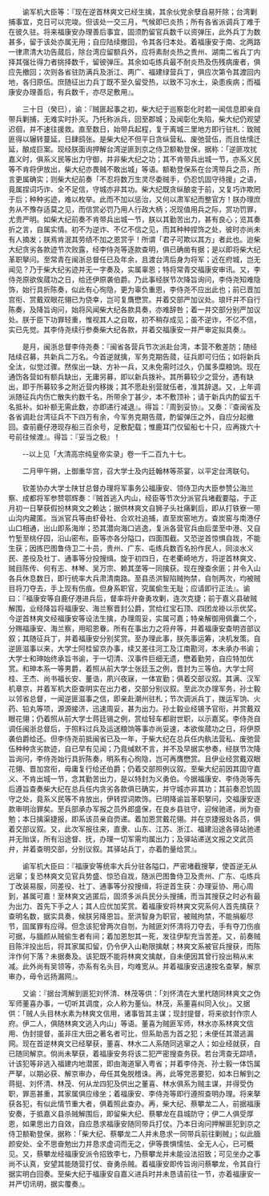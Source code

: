 <!-- { "loadSidebar": true } -->
　　谕军机大臣等：『现在逆首林爽文已经生擒，其余伙党余孽自易歼除；台湾剿捕事宜，克日可以完竣。但该处一交三月，气候即已炎热；所有各省派调兵丁难于在彼久驻。将来福康安办理善后事宜，固须酌留官兵数千以资弹压，此外兵丁为数甚多，留于该处亦属无用；自应陆续撤回，令其各归本处。着福康安于南、北两路一律肃清大功告蒇后，除台湾应留额兵外，应将素耐炎热之贵州、湖南二省兵丁内择其强壮得力者挑择数千，留彼弹压。其余如屯练兵最不耐炎热及伤残病废者，俱应先撤回；次则各省驻防满兵及浙江、两广、福建绿营兵丁，俱应次第令其渡回内地，各归原伍。庶随征出力兵丁既不至久留受热，以致不习水土，染患疾病；而福康安办理善后，有兵数千，亦尽足敷用』。

　　三十日（癸巳），谕：『贼匪起事之初，柴大纪于巡察彰化时若一闻信息即亲自带兵剿捕，无难实时扑灭。乃托称派兵，回至郡城；及闻彰化失陷，柴大纪仍观望迟徊，并不速往援救。直至数日，始带兵起程，复于离城三里地方即行驻札：致贼匪得以辗转蔓延，日肆鸱张。是柴大纪不但平日贪纵营私、废弛营伍，而且怯懦迁延，酿成巨案。现经朕面询押解台湾逆匪到京之侍卫额勒登保，据称：「逆匪攻扰嘉义时，俱系义民等出力守御，并非柴大纪之功；其不肯带兵出城一节，亦系义民等不肯将伊放出，柴大纪亦畏贼不敢出城」等语。额勒登保系在台湾带兵之员，所言更属确实；则柴大纪前奏「不忍将数万生灵尽委贼手，仍忍饥固守待援」之语，竟属捏词巧诈、全不足信，守城亦非其功。柴大纪既贪纵酿变于前，又复巧诈欺罔于后；种种劣迹，难以枚举。此而不加以惩治，又何以肃军纪而整官方！朕办理庶务从不豫存适莫之见，而信赏必罚乃用人行政大柄；况现值用兵之际，赏功罚罪，尤贵严明。如柴大纪前奏不肯带兵出城一节，朕以其勤苦出力，甚有良心；览其奏折之言，自属实情。初不为逆诈、不亿不信之见，而其种种捏饰之处，彼时亦尚未有人摘发；朕焉肯泯其劳绩不加之恩赏乎！所谓「君子可欺以其方」者此也。迨柴大纪贪劣各款迹节次败露，经李侍尧等逐款查明，俱已确凿有据；是以即将柴大纪革职拏问。至常青在闽浙总督任已及年余，且渡台湾后身为将军；近在府城，岂无闻见？乃于柴大纪劣迹并无一字奏及，实属辜恩；特将常青交福康安审讯。又，李侍尧原欲俟蒇功之日，给还伊原袭伯爵。乃此事经朕节次降旨询问，李侍尧知难隐饰，始行具折陈奏，似此有心徇隐，更为辜负重恩，李侍尧不应出此也；前已晋加宫衔、赏戴双眼花翎已为侥幸，岂可复膺懋赏。并着交部严加议处。琅玕并不自行陈奏，及降旨询问，始将风闻柴大纪各款具奏，亦难辞咎；着一并交部分别严加议处。朕于臣下功罪轻重，惟视其人之自取，初不稍存成见；虽不逆诈，不亿不信，实已先觉。其李侍尧续行参奏柴大纪各款，并着交福康安一并严审定拟具奏』。

　　是月，闽浙总督李侍尧奏：『闽省各营兵节次派赴台湾，本营不敷差防；随经陆续召募，共新兵二万名。今首逆就擒，军务克期告蒇，征兵即可归伍；如将新兵全汰，似觉过骤。然俟出一缺、方补一兵，又未免需时过久，仍属多糜粮饷。现在通饬各营如有额兵缺出，无庸另募，即以新兵拨补。其所募较少之营分，遇有缺出，即于所募较多之附近营内移拨；其不愿赴别营就伍者，准其辞退。又，上年调派随征兵内伤亡散失约数千名，所带余丁甚少，本不敷顶补；请于新兵内酌留五千名抵补。如补额无需此数，亦即递行减退』。得旨：『周到妥协』。又奏：『查闽省及各省调赴台湾征兵不下四万有余，今军务克期告蒇，酌留弹压之外，自应分起撤回。查前鹿仔港现存船三百余号，足敷配载；惟鹿耳门仅留船七十只，应再拨六十号前往候渡』。得旨：『妥当之极』！

　　--以上见「大清高宗纯皇帝实录」卷一千二百九十七。

　　二月甲午朔，上御重华宫，召大学士及内廷翰林等茶宴，以平定台湾联句。

　　钦差协办大学士陕甘总督办理将军事务公福康安、领侍卫内大臣参赞公海兰察、成都将军参赞鄂辉奏：『贼首逃入内山，经臣等节次分派官兵堵截要隘，于正月初一日拏获假扮林爽文之赖达；据供林爽文自狮子头社痛剿后，即从打铁寮一带山沟内藏匿。当派官兵等由虾骨社、合欢社追捕，直至炭窑地方。查炭窑与南港仔山口相通，出山即系海岸；恐其潜向海口逃逸，复派各营官兵由后垄至中港、又自竹堑至桃仔园，沿山密布。臣等亦各分隘口，四面围截。又恐逆首惊惧自戕，不能生获；因拣巴图鲁侍卫二十员，贵州、广东、屯练兵数百名扮作民人，同淡水义民、差役及社丁、通事等分投搜缉。旋于初四日，在老衢崎地方，将逆首林爽文、贼目陈传、何有志、林琴、吴万宗、赖其垄等一同擒获。现在搜查余匪；并令入山各兵休息数日，即行统率大兵肃清南路。至县丞洪智陷贼拘禁，自刎两次，均被贼目将刀夺去，手上现有伤痕。但身系职官，究属偷生无耻；应请即行正法』。谕曰：『福康安等自鹿仔港进兵后，督率将弁奋勇攻剿，连次克捷；前于嘉义县破贼解围，业经降旨将福康安、海兰察晋封公爵，赏给红宝石顶、四团龙褂以示优奖。今逆首林爽文经福康安等设法生擒，办理周妥，实属可嘉；特亲解御用佩囊二个，分赐福康安、海兰察，用昭恩眷。所有在事出力之将弁等，并着福康安查明咨部议叙；其随征兵丁，并着福康安分别奖赏。至办理此事，朕先事运筹，决机发策。自逆匪滋事以来，大学士阿桂留京办事，续又差往河工及江南勘河，本未承办书谕；大学士和珅始终承旨书谕，于一切清、汉事件巨细无遗，懋着勤劳，自应特加优赏。和珅本系一等男爵，着照从前大学士张廷玉之例，晋封为三等伯。大学士阿桂、王杰、尚书福长安、董诰，夙兴夜寐，一体宣勤；俱着交部议叙。其满、汉军机章京，并着军机大臣查明实在出力者，交部分别议叙。至此次办理军务，孙士毅以邻省总督，一闻逆匪滋事之信，即亲赴潮州驻札；节次调派兵丁，拨运军饷、火药、铅丸等项，源源接济，迅速周妥，甚为出力。孙士毅业经锡予官衔，并赏戴双眼花翎；仍着照从前大学士蒋廷锡之例，赏给轻车都尉世职，以示嘉奖。李侍尧自调任闽浙总督后，于照料过兵及运送粮饷等事亦尚妥速，本欲俟蒇功之日，将伊原袭伯爵给还。但李侍尧前抵闽省已及一年，于柴大纪在总兵任内骫法营私、废弛营伍种种贪劣款迹，自已早有见闻；乃竟缄默不言，并不及早据实参奏，经朕节次降旨询问，李侍尧始行具折陈奏，明系有心徇隐，岂可再膺懋赏。且伊业经赏戴双眼花翎、晋加宫衔，毋庸复行给还伯爵；仍着交部照例议叙。至柴大纪前因其固守嘉义、不肯出城一节，念其勤苦出力，是以特封为义勇伯。今据福康安、李侍尧等先后遵旨查奏柴大纪在总兵任内贪劣各款俱已确实，并守城亦非其功；其前奏忍饥固守之处，竟系义民等不肯放出，伊转捏词欺饰。已明降谕旨革职拏问，交福康安逐款审明治罪矣。至兵部承办军报之员外郎盛保，在良乡县驻守，迎候驰递，尚为奋勉；本日擒渠捷报，即系该员亲自赍递。着加恩赏戴花翎。并在京捷报处各员，俱着交部议叙。又，此次军报往来，直隶、山东、江苏、浙江、福建沿途各驿站驰递并无贻误，所有沿途督、抚，办理一切军需均属出力；及驿站递送文报之文武员弁，并着查明交部，分别议叙。其驿站兵丁，亦着酌量给赏』。

　　谕军机大臣曰：『福康安等统率大兵分驻各隘口，严密堵截搜拏，使首逆无从远窜；复恐林爽文见官兵势盛、惊恐自戕，随派巴图鲁侍卫及贵州、广东、屯练兵丁改装易服，同差役、社丁、通事等分投搜缉，将逆首生获：办理妥协、用心周到，甚属可嘉！至林爽文逃匿后，固须多派兵民分头搜捕，而当其搜获之时必有最为出力、首先下手之人；其人应优加奖赏。着福康安将林爽文究系何人首先擒获？查明名数，据实具奏，候朕另降恩旨。至洪智身为职官，被贼拘禁，不能捐躯尽节，固属罪有应得。但念该犯曾两次自刎，为贼匪刘怀清将刀夺去，手有夺刀伤痕可据，与腼颜从贼偷生者有间；着加恩恕其一死，发往伊犁充当苦差。又，前奏贼目陈泮投出后，将其家属扣留，仍令伊入山勒限擒献；林爽文系被官兵搜获，而陈泮作何下落？未据奏及。该犯既不能将林爽文擒献，自未便因其曾行投出稍从末减。此外尚有吴领等，亦系有名头目，均难宽从。并着福康安迅速按名查拏，解京审办，毋令远扬漏网』。

　　又谕：『据台湾解到匪犯刘怀清、林茂等供：「刘怀清在大里杙随同林爽文之伪军师董喜办事，一切听其调度，众人称为董仙。林茂，系董喜纠同入伙」。又据供：「贼人头目林水素为林爽文信用，诸事皆其主谋；现封提督，将来欲封作宗人府。伊二人，俱随林爽文逃入内山」等语。董喜为贼匪军师，林水亦系林爽文信用、伪封提督，虽非庄大田之著名者可比，但系助恶为首之犯；未便任其潜逃漏网。现在首逆林爽文已经拏获，董喜、林水二人系随同逃窜之人；如业经就获，自已随同解京。倘尚未拏获，着福康安务将该二犯严密搜查务获。若台湾查无踪啧，计该犯等非逃入福建内地潜匿，即由海道窜入粤省；并着李侍尧、孙士毅一体饬属严拏，以期必获、解京审办，毋任其兔脱稽诛。再，此等党恶要犯，如本日解到之蒋挺、刘怀清、林茂、何从龙四犯及供出之董喜、林水俱系为贼主谋，并得受伪职，罪恶甚重，其家属俱应缘坐；着福康安、李侍尧等即行遵照查明办理。将来拏获各犯，有似此情节重大者，俱着照此查办。再，柴大纪、蔡攀龙二人，前据福康安奏，于抵嘉义县杀贼解围后，即留柴大纪、蔡攀龙在县城防守；伊二人俱受厚恩，如果思出力自效，自应恳求福康安随同带兵打仗。乃本日询问押解匪犯到京之侍卫额勒登保，据称：「柴大纪、蔡攀龙二人并未恳求一同带兵前往剿贼」；似此腼颜安处、全不思奋勉出力并恳求虚词而无之，伊等畏惧懦怯、全无人心，已可概见。又，蔡攀龙经福康安派令招致李七，乃蔡攀龙并未能设法招致；可见坐办之事尚不认真，安望其能随营打仗、奋勇杀贼。着福康安即传旨询问蔡攀龙，令其自行据实明白回奏。至柴大纪于福康安自嘉义进兵时并未恳请前往一节，亦着福康安一并严切讯明，据实覆奏』。

